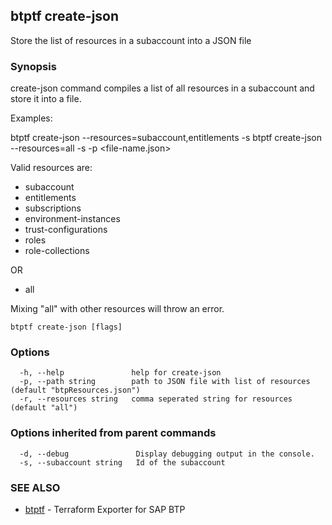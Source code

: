 ## btptf create-json

Store the list of resources in a subaccount into a JSON file

### Synopsis

create-json command compiles a list of all resources in a subaccount and store it into a file.

Examples:

btptf create-json --resources=subaccount,entitlements -s <subaccount-id>
btptf create-json --resources=all -s <subaccount-id> -p <file-name.json>

Valid resources are:
- subaccount
- entitlements
- subscriptions
- environment-instances
- trust-configurations
- roles
- role-collections

OR

- all

Mixing "all" with other resources will throw an error.


```
btptf create-json [flags]
```

### Options

```
  -h, --help               help for create-json
  -p, --path string        path to JSON file with list of resources (default "btpResources.json")
  -r, --resources string   comma seperated string for resources (default "all")
```

### Options inherited from parent commands

```
  -d, --debug               Display debugging output in the console.
  -s, --subaccount string   Id of the subaccount
```

### SEE ALSO

* [btptf](btptf.md)	 - Terraform Exporter for SAP BTP

